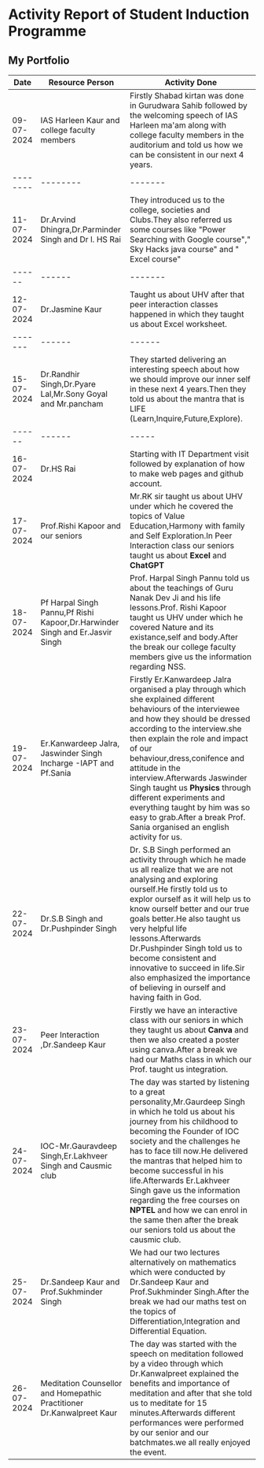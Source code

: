 # Activity Report of Student Induction Programme 
## My Portfolio
|Date|Resource Person|Activity Done|
|--------|--------|--------|
| 09-07-2024| IAS Harleen Kaur and college faculty members|Firstly Shabad kirtan was done in Gurudwara Sahib followed by the welcoming speech of IAS Harleen ma'am along with college faculty members in the auditorium and told us how we can be consistent in our next 4 years.|
|--------|--------|-------|
|11-07-2024|Dr.Arvind Dhingra,Dr.Parminder Singh and Dr l. HS Rai|They introduced us to the college, societies and Clubs.They also referred us some courses like "Power Searching with Google course"," Sky Hacks java course" and " Excel course"|
|------|------|-------|
|12-07-2024|Dr.Jasmine Kaur|Taught us about UHV after that peer interaction classes happened in which they taught us about Excel worksheet.|
|-------|------|------|
|15-07-2024|Dr.Randhir Singh,Dr.Pyare Lal,Mr.Sony Goyal and Mr.pancham|They started  delivering an interesting speech about how we should improve our inner self in these next 4 years.Then they told us about the mantra that is LIFE (Learn,Inquire,Future,Explore).|
|------|------|-----|
|16-07-2024|Dr.HS Rai| Starting with IT Department visit followed by explanation of how to make web pages and github account.|
|17-07-2024|Prof.Rishi Kapoor and our seniors| Mr.RK sir taught us about UHV under which he covered the topics of Value Education,Harmony with family and Self Exploration.In Peer Interaction class our seniors taught us about **Excel** and **ChatGPT** |
|18-07-2024|Pf Harpal Singh Pannu,Pf Rishi Kapoor,Dr.Harwinder Singh and Er.Jasvir Singh|Prof. Harpal Singh Pannu told us about the teachings of Guru Nanak Dev Ji and his life lessons.Prof. Rishi Kapoor taught us UHV under which he covered Nature and its existance,self and body.After the break our college faculty members give us the information regarding NSS.|
|19-07-2024|Er.Kanwardeep Jalra, Jaswinder Singh Incharge -IAPT and Pf.Sania|Firstly Er.Kanwardeep Jalra organised a play through which she explained different behaviours of the interviewee and how they should be dressed according to the interview.she then explain the role and impact of our behaviour,dress,conifence and attitude in the interview.Afterwards Jaswinder Singh taught us **Physics** through different experiments and everything taught by him was so easy to grab.After a break Prof. Sania organised an english activity for us. |
|22-07-2024|Dr.S.B Singh and Dr.Pushpinder Singh |Dr. S.B Singh performed an activity through which he made us all realize that we are not analysing and exploring ourself.He firstly told us to explor ourself as it will help us to know ourself better and our true goals better.He also taught us very helpful life lessons.Afterwards Dr.Pushpinder Singh told us to become consistent and innovative to succeed in life.Sir also emphasized the importance of believing in ourself and having faith in God. |
|23-07-2024|Peer Interaction ,Dr.Sandeep Kaur|Firstly we have an interactive class with our seniors in which they taught us about **Canva** and then we also created a poster using canva.After a break we had our Maths class in which our Prof. taught us integration.|
|24-07-2024| IOC-Mr.Gauravdeep Singh,Er.Lakhveer Singh and Causmic club|The day was started by listening to a great personality,Mr.Gaurdeep Singh in which he told us about his journey from his childhood to becoming the Founder of IOC society and the challenges he has to face till now.He delivered the mantras that helped him to become successful in his life.Afterwards Er.Lakhveer Singh gave us the information regarding the free courses on **NPTEL** and how we can enrol in the same then after the break our seniors told us about the causmic club.|
|25-07-2024|Dr.Sandeep Kaur and Prof.Sukhminder Singh|We had our two lectures alternatively on mathematics which were conducted by Dr.Sandeep Kaur and Prof.Sukhminder Singh.After the break we had our maths test on the topics of Differentiation,Integration and Differential Equation.|
|26-07-2024|Meditation Counsellor and Homepathic Practitioner Dr.Kanwalpreet Kaur|The day was started with the speech on meditation followed by a video through which Dr.Kanwalpreet explained the benefits and importance of meditation and after that she told us to meditate for 15 minutes.Afterwards different performances were performed by our senior and our batchmates.we all really enjoyed the event.|

